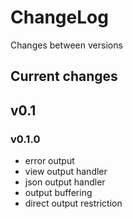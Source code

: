 # ChangeLog

Changes between versions

## Current changes

## v0.1

### v0.1.0

* error output
* view output handler
* json output handler
* output buffering
* direct output restriction
